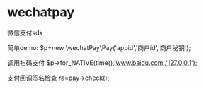 # wechatpay
微信支付sdk

简单demo:
$p=new \wechatPay\Pay('appid','商户id','商户秘钥');

调用扫码支付
$p->for_NATIVE(time(),'www.baidu.com','127.0.0.1');

支付回调签名检查
$re=$pay->check();
